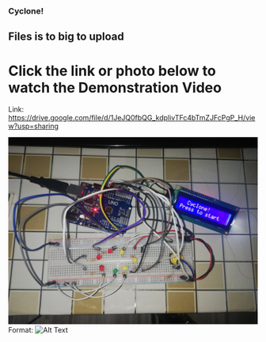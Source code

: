 ### Cyclone!
## Files is to big to upload 
# Click the link or photo below to watch the Demonstration Video

Link: https://drive.google.com/file/d/1JeJQ0fbQG_kdplivTFc4bTmZJFcPgP_H/view?usp=sharing

![Demo Video](https://github.com/AimanCheong/MCTE_4342_Embedded_System_Design/blob/main/Final%20Examination/IMG_20210116_073526.jpg)
Format: ![Alt Text](https://drive.google.com/file/d/1JeJQ0fbQG_kdplivTFc4bTmZJFcPgP_H/view?usp=sharing)
